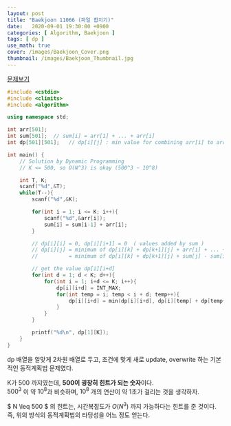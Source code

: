 ```yaml
---
layout: post
title: "Baekjoon 11066 (파일 합치기)"
date:   2020-09-01 19:30:00 +0900
categories: [ Algorithm, Baekjoon ]
tags: [ dp ]
use_math: true
cover: /images/Baekjoon_Cover.png
thumbnail: /images/Baekjoon_Thumbnail.jpg
---
```


[문제보기][prob]
<!-- more -->
```c++
#include <cstdio>
#include <climits>
#include <algorithm>

using namespace std;

int arr[501];
int sum[501];  // sum[i] = arr[1] + ... + arr[i]
int dp[501][501];   // dp[i][j] : min value for combining arr[i] to arr[j]

int main() {
    // Solution by Dynamic Programming
    // K <= 500, so O(N^3) is okay (500^3 ~ 10^8)

    int T, K;
    scanf("%d",&T);
    while(T--){
        scanf("%d",&K);

        for(int i = 1; i <= K; i++){
            scanf("%d",&arr[i]);
            sum[i] = sum[i-1] + arr[i];
        }

        // dp[i][i] = 0, dp[i][i+1] = 0  ( values added by sum )
        // dp[i][j] = minimum of dp[i][k] + dp[k+1][j] + arr[i] + ... + arr[j]
        //          = minimum of dp[i][k] + dp[k+1][j] + sum[j] - sum[i-1]

        // get the value dp[i][i+d]
        for(int d = 1; d < K; d++){
            for(int i = 1; i+d <= K; i++){
                dp[i][i+d] = INT_MAX;
                for(int temp = i; temp < i + d; temp++){
                    dp[i][i+d] = min(dp[i][i+d], dp[i][temp] + dp[temp+1][i+d] + sum[i+d] - sum[i-1]);
                }
            }
        }

        printf("%d\n", dp[1][K]);
    }
}
```

dp 배열을 알맞게 2차원 배열로 두고,
조건에 맞게 새로 update, overwrite 하는 기본적인 동적계획법 문제였다.

K가 500 까지였는데, **500이 굉장히 힌트가 되는 숫자**이다.  
$500^3$ 이 약 $10^8$과 비슷하며, $10^8$ 개의 연산이 약 1초가 걸리는 것을 생각하자.

$ N \leq 500 $ 의 힌트는, 시간복잡도가 $O(N^3)$ 까지 가능하다는 힌트를 준 것이다.  
즉, 위의 방식의 동적계획법의 타당성을 어느 정도 얻는다.

[prob]: https://www.acmicpc.net/problem/11066
